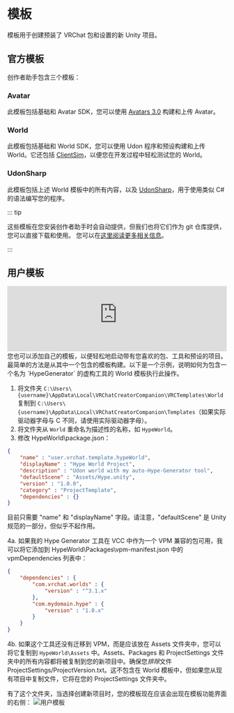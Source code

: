 # 模板
模板用于创建预装了 VRChat 包和设置的新 Unity 项目。

## 官方模板
创作者助手包含三个模板：

### Avatar
此模板包括基础和 Avatar SDK，您可以使用 [Avatars 3.0](https://docs.vrchat.com/docs/avatars-30) 构建和上传 Avatar。

### World
此模板包括基础和 World SDK，您可以使用 Udon 程序和预设构建和上传 World。它还包括 [ClientSim](https://clientsim.docs.vrchat.com/)，以便您在开发过程中轻松测试您的 World。

### UdonSharp
此模板包括上述 World 模板中的所有内容，以及 [UdonSharp](https://github.com/vrchat-community/UdonSharp)，用于使用类似 C# 的语法编写您的程序。

::: tip

这些模板在您安装创作者助手时会自动提供，但我们也将它们作为 git 仓库提供，您可以直接下载和使用。
您可以在[这里阅读更多相关信息](/vcc.docs.vrchat.com/guides/using-project-template-repos)。

:::

## 用户模板

<iframe width="100%" class="ratio-16-by-9" src="https://www.youtube-nocookie.com/embed/_hK7FIJ1gTU" title="YouTube video player" frameborder="0" allow="clipboard-write; encrypted-media; picture-in-picture; web-share" allowfullscreen></iframe>
您也可以添加自己的模板，以便轻松地启动带有您喜欢的包、工具和预设的项目。最简单的方法是从其中一个包含的模板构建。以下是一个示例，说明如何为包含一个名为 `HypeGenerator` 的虚构工具的 World 模板执行此操作。

1. 将文件夹 `C:\Users\{username}\AppData\Local\VRChatCreatorCompanion\VRCTemplates\World` 复制到 `C:\Users\{username}\AppData\Local\VRChatCreatorCompanion\Templates`（如果实际驱动器字母与 C 不同，请使用实际驱动器字母）。
2. 将文件夹从 `World` 重命名为描述性的名称，如 `HypeWorld`。
3. 修改 HypeWorld\package.json：

```json
{
	"name" : "user.vrchat.template.hypeWorld",
	"displayName" : "Hype World Project",
	"description" : "Udon world with my auto-Hype-Generator tool",
	"defaultScene" : "Assets/Hype.unity",
	"version" : "1.0.0",
	"category" : "ProjectTemplate",
	"dependencies" : {}
}
```
目前只需要 "name" 和 "displayName" 字段。请注意，"defaultScene" 是 Unity 规范的一部分，但似乎不起作用。

4a. 如果我的 Hype Generator 工具在 VCC 中作为一个 VPM 兼容的包可用，我可以将它添加到 HypeWorld\Packages\vpm-manifest.json 中的 vpmDependencies 列表中：
```json
{
	"dependencies" : {
		"com.vrchat.worlds" : {
			"version" : "^3.1.x"
		},
		"com.mydomain.hype" : {
			"version" : "1.0.x"
		}
	}
}
```
4b. 如果这个工具还没有迁移到 VPM，而是应该放在 Assets 文件夹中，您可以将它复制到 `HypeWorld\Assets` 中。Assets、Packages 和 ProjectSettings 文件夹中的所有内容都将被复制到您的新项目中。确保您*排除*文件 ProjectSettings/ProjectVersion.txt。这不包含在 World 模板中，但如果您从现有项目中复制文件，它将在您的 ProjectSettings 文件夹中。

有了这个文件夹，当选择创建新项目时，您的模板现在应该会出现在模板功能界面的右侧：
![用户模板](/vcc.docs.vrchat.com/images/user-templates.png)
